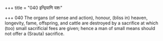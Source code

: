 +++
title = "040 इन्द्रियाणि यशः"

+++
040	The organs (of sense and action), honour, (bliss in) heaven, longevity, fame, offspring, and cattle are destroyed by a sacrifice at which (too) small sacrificial fees are given; hence a man of small means should not offer a (Srauta) sacrifice.